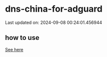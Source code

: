 # dns-china-for-adguard

Last updated on: 2024-09-08 00:24:01.456944

## how to use

[See here](https://github.com/AdguardTeam/AdGuardHome/wiki/Configuration#upstreams-from-file)